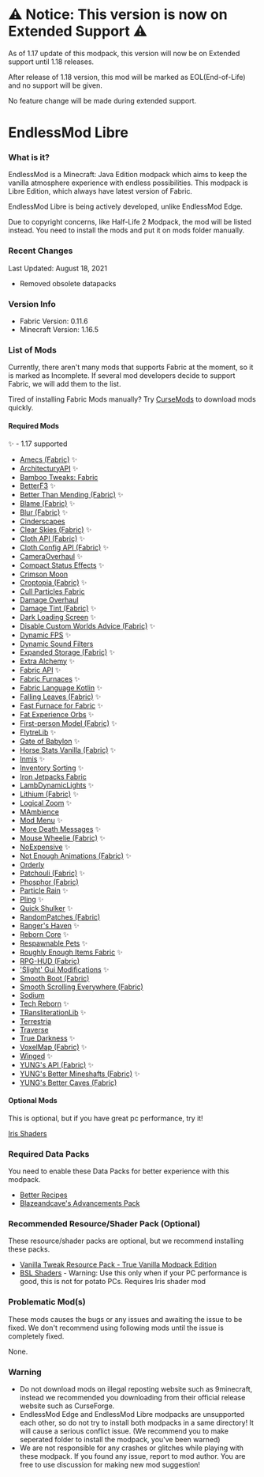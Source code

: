# ⚠️ Notice: This version is now on Extended Support ⚠️ #
As of 1.17 update of this modpack, this version will now be on Extended support until 1.18 releases.

After release of 1.18 version, this mod will be marked as EOL(End-of-Life) and no support will be given.

No feature change will be made during extended support.

# EndlessMod Libre #
### What is it? ###
EndlessMod is a Minecraft: Java Edition modpack which aims to keep the vanilla atmosphere experience with endless possibilities.
This modpack is Libre Edition, which always have latest version of Fabric.

EndlessMod Libre is being actively developed, unlike EndlessMod Edge.

Due to copyright concerns, like Half-Life 2 Modpack, the mod will be listed instead. You need to install the mods and put it on mods folder manually.

### Recent Changes ###
Last Updated: August 18, 2021
* Removed obsolete datapacks

### Version Info ###
- Fabric Version: 0.11.6
- Minecraft Version: 1.16.5

### List of Mods ###
Currently, there aren't many mods that supports Fabric at the moment, so it is marked as Incomplete. If several mod developers decide to support Fabric, we will add them to the list.

Tired of installing Fabric Mods manually? Try [CurseMods](https://www.curseforge.com/minecraft/mc-mods/cursemods) to download mods quickly.

#### Required Mods ####

✨ - 1.17 supported
* [Amecs (Fabric)](https://www.curseforge.com/minecraft/mc-mods/amecs) ✨
* [ArchitecturyAPI](https://www.curseforge.com/minecraft/mc-mods/architectury-fabric) ✨
* [Bamboo Tweaks: Fabric](https://www.curseforge.com/minecraft/mc-mods/bamboo-tweaks-fabric)
* [BetterF3](https://www.curseforge.com/minecraft/mc-mods/betterf3) ✨
* [Better Than Mending (Fabric)](https://www.curseforge.com/minecraft/mc-mods/better-than-mending) ✨
* [Blame (Fabric)](https://www.curseforge.com/minecraft/mc-mods/blame-fabric) ✨
* [Blur (Fabric)](https://www.curseforge.com/minecraft/mc-mods/blur-fabric) ✨
* [Cinderscapes](https://www.curseforge.com/minecraft/mc-mods/cinderscapes)
* [Clear Skies (Fabric)](https://www.curseforge.com/minecraft/mc-mods/clear-skies) ✨
* [Cloth API (Fabric)](https://www.curseforge.com/minecraft/mc-mods/cloth-api) ✨
* [Cloth Config API (Fabric)](https://www.curseforge.com/minecraft/mc-mods/cloth-config) ✨
* [CameraOverhaul](https://www.curseforge.com/minecraft/mc-mods/cameraoverhaul) ✨
* [Compact Status Effects](https://www.curseforge.com/minecraft/mc-mods/compact-status-effects) ✨
* [Crimson Moon](https://www.curseforge.com/minecraft/mc-mods/crimson-moon)
* [Croptopia (Fabric)](https://www.curseforge.com/minecraft/mc-mods/croptopia-fabric) ✨
* [Cull Particles Fabric](https://www.curseforge.com/minecraft/mc-mods/cull-particles-fabric)
* [Damage Overhaul](https://www.curseforge.com/minecraft/mc-mods/damage-overhaul)
* [Damage Tint (Fabric)](https://www.curseforge.com/minecraft/mc-mods/damage-tint) ✨
* [Dark Loading Screen](https://www.curseforge.com/minecraft/mc-mods/dark-loading-screen) ✨
* [Disable Custom Worlds Advice (Fabric)](https://www.curseforge.com/minecraft/mc-mods/fabric-disable-custom-worlds-advice) ✨
* [Dynamic FPS](https://www.curseforge.com/minecraft/mc-mods/dynamic-fps) ✨
* [Dynamic Sound Filters](https://www.curseforge.com/minecraft/mc-mods/dynamic-sound-filters)
* [Expanded Storage (Fabric)](https://www.curseforge.com/minecraft/mc-mods/expanded-storage-fabric) ✨
* [Extra Alchemy](https://www.curseforge.com/minecraft/mc-mods/extra-alchemy) ✨
* [Fabric API](https://www.curseforge.com/minecraft/mc-mods/fabric-api) ✨
* [Fabric Furnaces](https://www.curseforge.com/minecraft/mc-mods/fabric-furnaces) ✨
* [Fabric Language Kotlin](https://www.curseforge.com/minecraft/mc-mods/fabric-language-kotlin) ✨
* [Falling Leaves (Fabric)](https://www.curseforge.com/minecraft/mc-mods/falling-leaves-fabric) ✨
* [Fast Furnace for Fabric](https://www.curseforge.com/minecraft/mc-mods/fast-furnace-for-fabric) ✨
* [Fat Experience Orbs](https://www.curseforge.com/minecraft/mc-mods/fat-experience-orbs) ✨
* [First-person Model (Fabric)](https://www.curseforge.com/minecraft/mc-mods/first-person-model) ✨
* [FlytreLib](https://www.curseforge.com/minecraft/mc-mods/flytrelib) ✨
* [Gate of Babylon](https://www.curseforge.com/minecraft/mc-mods/gate-of-babylon) ✨
* [Horse Stats Vanilla (Fabric)](https://www.curseforge.com/minecraft/mc-mods/horsestatsvanilla) ✨
* [Inmis](https://www.curseforge.com/minecraft/mc-mods/inmis) ✨
* [Inventory Sorting](https://www.curseforge.com/minecraft/mc-mods/inventory-sorting) ✨
* [Iron Jetpacks Fabric](https://www.curseforge.com/minecraft/mc-mods/iron-jetpacks-fabric)
* [LambDynamicLights](https://www.curseforge.com/minecraft/mc-mods/lambdynamiclights) ✨
* [Lithium (Fabric)](https://www.curseforge.com/minecraft/mc-mods/lithium) ✨
* [Logical Zoom](https://www.curseforge.com/minecraft/mc-mods/logical-zoom) ✨
* [MAmbience](https://www.curseforge.com/minecraft/mc-mods/mambience)
* [Mod Menu](https://www.curseforge.com/minecraft/mc-mods/modmenu) ✨
* [More Death Messages](https://www.curseforge.com/minecraft/mc-mods/more-death-messages) ✨
* [Mouse Wheelie (Fabric)](https://www.curseforge.com/minecraft/mc-mods/mouse-wheelie) ✨
* [NoExpensive](https://www.curseforge.com/minecraft/mc-mods/noexpensive) ✨
* [Not Enough Animations (Fabric)](https://www.curseforge.com/minecraft/mc-mods/not-enough-animations) ✨
* [Orderly](https://www.curseforge.com/minecraft/mc-mods/orderly)
* [Patchouli (Fabric)](https://www.curseforge.com/minecraft/mc-mods/patchouli-fabric) ✨
* [Phosphor (Fabric)](https://www.curseforge.com/minecraft/mc-mods/phosphor)
* [Particle Rain](https://www.curseforge.com/minecraft/mc-mods/particle-rain) ✨
* [Pling](https://www.curseforge.com/minecraft/mc-mods/pling) ✨
* [Quick Shulker](https://www.curseforge.com/minecraft/mc-mods/quick-shulker) ✨
* [RandomPatches (Fabric)](https://www.curseforge.com/minecraft/mc-mods/randompatches-fabric)
* [Ranger's Haven](https://www.curseforge.com/minecraft/mc-mods/rangers-haven) ✨
* [Reborn Core](https://www.curseforge.com/minecraft/mc-mods/reborncore) ✨
* [Respawnable Pets](https://www.curseforge.com/minecraft/mc-mods/respawnable-pets) ✨
* [Roughly Enough Items Fabric](https://www.curseforge.com/minecraft/mc-mods/roughly-enough-items) ✨
* [RPG-HUD (Fabric)](https://www.curseforge.com/minecraft/mc-mods/rpg-hud-fabric)
* ['Slight' Gui Modifications](https://www.curseforge.com/minecraft/mc-mods/slight-gui-modifications) ✨
* [Smooth Boot (Fabric)](https://www.curseforge.com/minecraft/mc-mods/smooth-boot)
* [Smooth Scrolling Everywhere (Fabric)](https://www.curseforge.com/minecraft/mc-mods/smooth-scrolling-everywhere-fabric)
* [Sodium](https://www.curseforge.com/minecraft/mc-mods/sodium)
* [Tech Reborn](https://www.curseforge.com/minecraft/mc-mods/techreborn) ✨
* [TRansliterationLib](https://www.curseforge.com/minecraft/mc-mods/transliterationlib) ✨
* [Terrestria](https://www.curseforge.com/minecraft/mc-mods/terrestria)
* [Traverse](https://www.curseforge.com/minecraft/mc-mods/traverse) 
* [True Darkness](https://www.curseforge.com/minecraft/mc-mods/true-darkness) ✨
* [VoxelMap (Fabric)](https://www.curseforge.com/minecraft/mc-mods/voxelmap) ✨
* [Winged](https://www.curseforge.com/minecraft/mc-mods/winged) ✨
* [YUNG's API (Fabric)](https://www.curseforge.com/minecraft/mc-mods/yungs-api-fabric) ✨
* [YUNG's Better Mineshafts (Fabric)](https://www.curseforge.com/minecraft/mc-mods/yungs-better-mineshafts-fabric) ✨
* [YUNG's Better Caves (Fabric)](https://www.curseforge.com/minecraft/mc-mods/yungs-better-caves-fabric)

#### Optional Mods ####
This is optional, but if you have great pc performance, try it!

[Iris Shaders](https://irisshaders.net/)

### Required Data Packs ###
You need to enable these Data Packs for better experience with this modpack.
* [Better Recipes](https://www.planetminecraft.com/data-pack/better-recipes-5100229/)
* [Blazeandcave's Advancements Pack](https://www.planetminecraft.com/data-pack/blazeandcave-s-advancements-pack-1-12/)

### Recommended Resource/Shader Pack (Optional) ###
These resource/shader packs are optional, but we recommend installing these packs.
* [Vanilla Tweak Resource Pack - True Vanilla Modpack Edition](https://vanillatweaks.net/share#KF7QsK)
* [BSL Shaders](http://bitslablab.com/bslshaders/) - Warning: Use this only when if your PC performance is good, this is not for potato PCs. Requires Iris shader mod

### Problematic Mod(s) ###
These mods causes the bugs or any issues and awaiting the issue to be fixed. We don't recommend using following mods until the issue is completely fixed.

None.

### Warning ###
- Do not download mods on illegal reposting website such as 9minecraft, instead we recommended you downloading from their official release website such as CurseForge.
- EndlessMod Edge and EndlessMod Libre modpacks are unsupported each other, so do not try to install both modpacks in a same directory! It will cause a serious conflict issue. (We recommend you to make seperated folder to install the modpack, you've been warned)
- We are not responsible for any crashes or glitches while playing with these modpack. If you found any issue, report to mod author. You are free to use discussion for making new mod suggestion!
